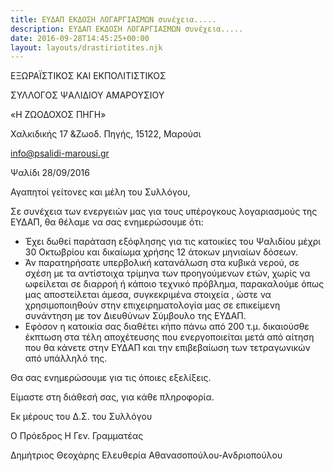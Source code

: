 ```yaml
---
title: ΕΥΔΑΠ ΕΚΔΟΣΗ ΛΟΓΑΡΓΙΑΣΜΩΝ συνέχεια.....
description: ΕΥΔΑΠ ΕΚΔΟΣΗ ΛΟΓΑΡΓΙΑΣΜΩΝ συνέχεια.....
date: 2016-09-28T14:45:25+00:00
layout: layouts/drastiriotites.njk
---
```


<!-- excerpt -->
ΕΞΩΡΑΪΣΤΙΚΟΣ ΚΑΙ ΕΚΠΟΛΙΤΙΣΤΙΚΟΣ

ΣΥΛΛΟΓΟΣ ΨΑΛΙΔΙΟΥ ΑΜΑΡΟΥΣΙΟΥ

 «Η ΖΩΟΔΟΧΟΣ ΠΗΓΗ»

Χαλκιδικής 17 &amp;Ζωοδ. Πηγής, 15122, Μαρούσι

<info@psalidi-marousi.gr>

 Ψαλίδι 28/09/2016

Αγαπητοί γείτονες και μέλη του Συλλόγου,

Σε συνέχεια των ενεργειών μας για τους υπέρογκους λογαριασμούς της ΕΥΔΑΠ, θα θέλαμε να σας ενημερώσουμε ότι:

- Έχει δωθεί παράταση εξόφλησης για τις κατοικίες του Ψαλιδίου μέχρι 30 Οκτωβρίου και δικαίωμα χρήσης 12 άτοκων μηνιαίων δόσεων.
- Άν παρατηρήσατε υπερβολική κατανάλωση στα κυβικά νερού, σε σχέση με τα αντίστοιχα τρίμηνα των προηγούμενων ετών, χωρίς να ωφείλεται σε διαρροή ή κάποιο τεχνικό πρόβλημα, παρακαλούμε όπως μας αποστείλεται άμεσα, συγκεκριμένα στοιχεία , ώστε να χρησιμοποιηθούν στην επιχειρηματολογία μας σε επικείμενη συνάντηση με τον Διευθύνων Σύμβουλο της ΕΥΔΑΠ.
- Εφόσον η κατοικία σας διαθέτει κήπο πάνω από 200 τ.μ. δικαιούσθε έκπτωση στα τέλη αποχέτευσης που ενεργοποιείται μετά από αίτηση που θα κάνετε στην ΕΥΔΑΠ και την επιβεβαίωση των τετραγωνικών από υπάλληλό της.

Θα σας ενημερώσουμε για τις όποιες εξελίξεις.

Είμαστε στη διάθεσή σας, για κάθε πληροφορία.

Εκ μέρους του Δ.Σ. του Συλλόγου

Ο Πρόεδρος Η Γεν. Γραμματέας

Δημήτριος Θεοχάρης Ελευθερία Αθανασοπούλου-Ανδριοπούλου
